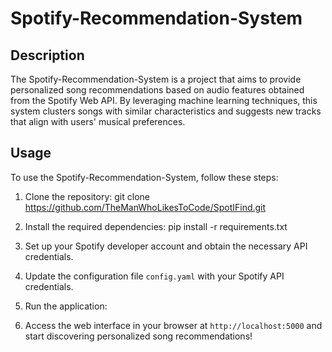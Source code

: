 # Spotify-Recommendation-System

## Description
The Spotify-Recommendation-System is a project that aims to provide personalized song recommendations based on audio features obtained from the Spotify Web API. By leveraging machine learning techniques, this system clusters songs with similar characteristics and suggests new tracks that align with users' musical preferences.

## Usage
To use the Spotify-Recommendation-System, follow these steps:

1. Clone the repository: git clone https://github.com/TheManWhoLikesToCode/SpotIFind.git

2. Install the required dependencies: pip install -r requirements.txt

3. Set up your Spotify developer account and obtain the necessary API credentials.

4. Update the configuration file `config.yaml` with your Spotify API credentials.

5. Run the application:

6. Access the web interface in your browser at `http://localhost:5000` and start discovering personalized song recommendations!




